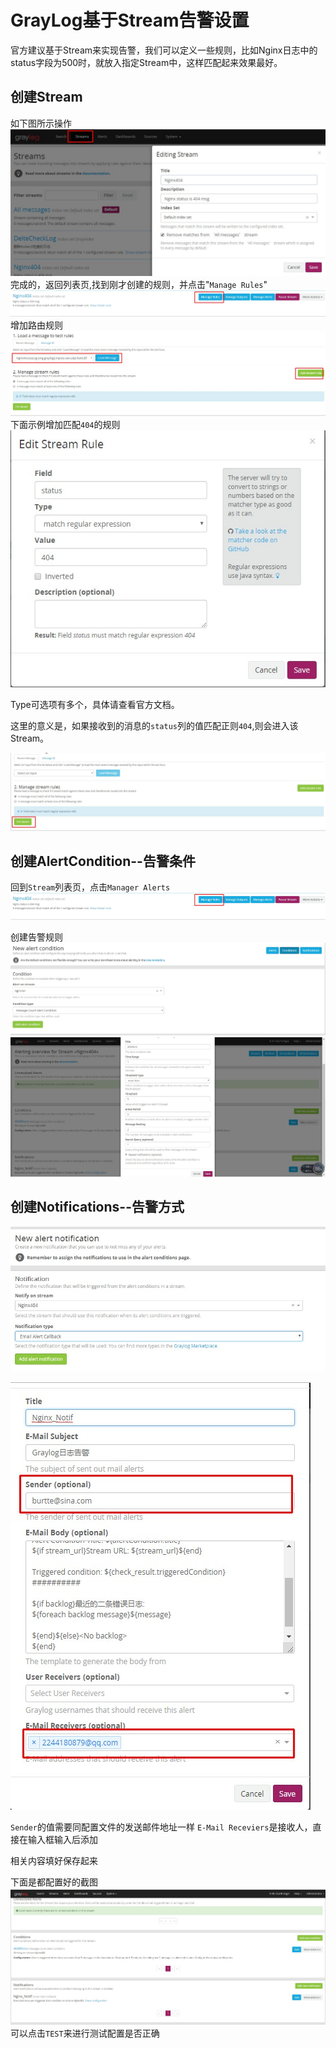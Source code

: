 # GrayLog基于Stream告警设置

官方建议基于Stream来实现告警，我们可以定义一些规则，比如Nginx日志中的status字段为500时，就放入指定Stream中，这样匹配起来效果最好。

## 创建Stream

如下图所示操作
![增加Stream](../images/graylog-add-stream.jpg)
完成的，返回列表页,找到刚才创建的规则，并点击"`Manage Rules`"
![管理Stream的Rule规则](../images/graylog-manage-rule.jpg)
增加路由规则
![添加规则](../images/graylog-add-rule.jpg)
下面示例增加匹配`404`的规则
![404规则](../images/graylog-404-rule.jpg)

Type可选项有多个，具体请查看官方文档。

这里的意义是，如果接收到的消息的`status`列的值匹配正则`404`,则会进入该Stream。

![完成配置](../images/graylog-rule-done.jpg)

## 创建AlertCondition--告警条件

回到`Stream`列表页，点击`Manager Alerts`
![列表页](../images/graylog-manage-rule.jpg)

创建告警规则
![告警规则创建](../images/graylog-add-cond-2.jpg)
![告警规则创建](../images/graylog-add-cond-3.jpg)

## 创建Notifications--告警方式

![创建告警](../images/graylog-alert-1.jpg)

![创建告警](../images/graylog-alert-2.jpg)

`Sender`的值需要同配置文件的发送邮件地址一样
`E-Mail Receviers`是接收人，直接在输入框输入后添加

相关内容填好保存起来

下面是都配置好的截图
![完整截图](../images/graylog-alert-done.jpg)
可以点击`TEST`来进行测试配置是否正确